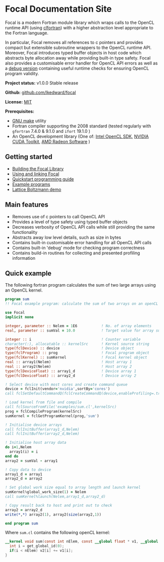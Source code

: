# Focal Documentation Site

Focal is a modern Fortran module library which wraps calls to the OpenCL runtime API (using [clfortran](https://github.com/cass-support/clfortran)) with a higher abstraction level appropriate to the Fortran language.

In particular, Focal removes all references to c pointers and provides compact but extensible subroutine wrappers to the OpenCL runtime API.
Moreover, Focal introduces typed buffer objects in host code which abstracts byte allocation away while providing built-in type safety.
Focal also provides a customisable error handler for OpenCL API errors as well as a [debug version](../errors#2-runtime-debug-checks) containing useful runtime checks for
ensuring OpenCL program validity.

__Project status:__ v1.0.0 Stable release

__Github:__ [github.com/lkedward/focal](https://github.com/LKedward/focal)

__License:__ [MIT](https://github.com/LKedward/focal/blob/master/LICENSE)

__Prerequisites:__

- [GNU make](https://www.gnu.org/software/make/) utility
- Fortran compiler supporting the 2008 standard (tested regularly with `gfortran` 7.4.0 & 9.1.0 and `ifort` 19.1.0 )
- An OpenCL development library (One of:
[Intel OpenCL SDK](https://software.intel.com/en-us/opencl-sdk),
[NVIDIA CUDA Toolkit](https://developer.nvidia.com/cuda-downloads),
[AMD Radeon Software](https://www.amd.com/en/support) )


## Getting started

* [Building the Focal Library](build)
* [Using and linking Focal](linking)
* [Quickstart programming guide](quickstart)
* [Example programs](https://github.com/LKedward/focal/tree/master/examples)
* [Lattice Boltzmann demo](https://github.com/LKedward/lbm2d_opencl)


## Main features

* Removes use of c pointers to call OpenCL API
* Provides a level of type safety using typed buffer objects
* Decreases verbosity of OpenCL API calls while still providing the same functionality
* Abstracts away low level details, such as size in bytes
* Contains built-in customisable error handling for all OpenCL API calls
* Contains built-in 'debug' mode for checking program correctness
* Contains build-in routines for collecting and presented profiling information


## Quick example
The following fortran program calculates the sum of two large arrays using an OpenCL kernel.

```fortran
program sum
!! Focal example program: calculate the sum of two arrays on an openCL device

use Focal
implicit none

integer, parameter :: Nelem = 1E6           ! No. of array elements
real, parameter :: sumVal = 10.0            ! Target value for array sum

integer :: i                                ! Counter variable
character(:), allocatable :: kernelSrc      ! Kernel source string
type(fclDevice) :: device                   ! Device object
type(fclProgram) :: prog                    ! Focal program object
type(fclKernel) :: sumKernel                ! Focal kernel object
real :: array1(Nelem)                       ! Host array 1
real :: array2(Nelem)                       ! Host array 2
type(fclDeviceFloat) :: array1_d            ! Device array 1
type(fclDeviceFloat) :: array2_d            ! Device array 2

! Select device with most cores and create command queue
device = fclInit(vendor='nvidia',sortBy='cores')
call fclSetDefaultCommandQ(fclCreateCommandQ(device,enableProfiling=.true.))

! Load kernel from file and compile
call fclSourceFromFile('examples/sum.cl',kernelSrc)
prog = fclCompileProgram(kernelSrc)
sumKernel = fclGetProgramKernel(prog,'sum')

! Initialise device arrays
call fclInitBuffer(array1_d,Nelem)
call fclInitBuffer(array2_d,Nelem)

! Initialise host array data
do i=1,Nelem
  array1(i) = i
end do
array2 = sumVal - array1

! Copy data to device
array1_d = array1
array2_d = array2

! Set global work size equal to array length and launch kernel
sumKernel%global_work_size(1) = Nelem
call sumKernel%launch(Nelem,array1_d,array2_d)

! Copy result back to host and print out to check
array2 = array2_d
write(*,*) array2(1), array2(size(array2,1))

end program sum
```

Where `sum.cl` contains the following openCL kernel:
```openCL
__kernel void sum(const int nElem, const __global float * v1, __global float * v2){
  int i = get_global_id(0);
  if(i < nElem) v2[i] += v1[i];
}
```
